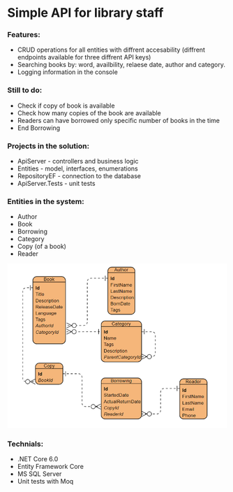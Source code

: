 # Simple API for library staff

### Features:
- CRUD operations for all entities with diffrent accesability (diffrent endpoints available for three diffrent API keys)
- Searching books by: word, availbility, relaese date, author and category.
- Logging information in the console

### Still to do:
- Check if copy of book is available
-	Check how many copies of the book are available
-	Readers can have borrowed only specific number of books in the time	
- End Borrowing

### Projects in the solution:
- ApiServer - controllers and business logic
- Entities - model, interfaces, enumerations
- RepositoryEF - connection to the database
- ApiServer.Tests - unit tests

### Entities in the system:
- Author
- Book
- Borrowing
- Category
- Copy (of a book)
- Reader

![alt text](https://github.com/SzaroBury/SimpleLibraryAPI/blob/master/erd.png?raw=true)

### Technials:
- .NET Core 6.0
- Entity Framework Core
- MS SQL Server
- Unit tests with Moq
